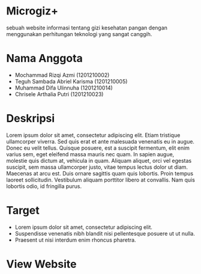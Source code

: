 # Microgiz+
sebuah website informasi tentang gizi kesehatan pangan dengan menggunakan perhitungan teknologi yang sangat canggih.
# Nama Anggota
* Mochammad Rizqi Azmi (1201210002)
* Teguh Sambada Abriel Karisma (1201210005)
* Muhammad Difa Ulinnuha (1201210014)
* Chrisele Arthalia Putri (1201210023)
# Deskripsi
Lorem ipsum dolor sit amet, consectetur adipiscing elit. Etiam tristique ullamcorper viverra. Sed quis erat et ante malesuada venenatis eu in augue. Donec eu velit tellus. Quisque posuere, est a suscipit fermentum, elit enim varius sem, eget eleifend massa mauris nec quam. In sapien augue, molestie quis dictum at, vehicula in quam. Aliquam aliquet, orci vel egestas suscipit, sem massa ullamcorper justo, vitae tempus lectus dolor ut diam. Maecenas at arcu est. Duis ornare sagittis quam quis lobortis. Proin tempus laoreet sollicitudin. Vestibulum aliquam porttitor libero at convallis. Nam quis lobortis odio, id fringilla purus.
# Target
* Lorem ipsum dolor sit amet, consectetur adipiscing elit.
* Suspendisse venenatis nibh blandit nisi pellentesque posuere ut ut nulla.
* Praesent ut nisi interdum enim rhoncus pharetra.
# View Website
